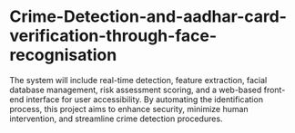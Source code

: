 # Crime-Detection-and-aadhar-card-verification-through-face-recognisation
The system will include real-time detection, feature extraction, facial database management, risk assessment scoring, and a web-based front-end interface for user accessibility. By automating the identification process, this project aims to enhance security, minimize human intervention, and streamline crime detection procedures.
